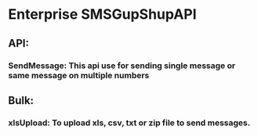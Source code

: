 # Enterprise SMSGupShupAPI

## API:
### SendMessage: This api use for sending single message or same message on multiple numbers

## Bulk:
### xlsUpload: To upload xls, csv, txt or zip file to send messages.
